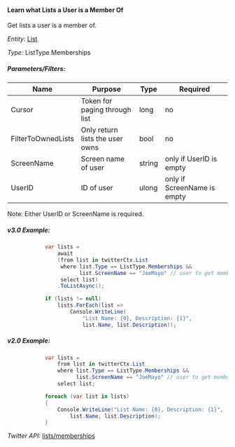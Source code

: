#### Learn what Lists a User is a Member Of

Get lists a user is a member of.

*Entity:* [List](../LINQ-to-Twitter-Entities/List-Entity.md)

*Type:* ListType.Memberships

##### Parameters/Filters:

| Name | Purpose | Type | Required |
|------|---------|------|----------|
| Cursor | Token for paging through list | long | no |
| FilterToOwnedLists | Only return lists the user owns | bool | no |
| ScreenName | Screen name of user | string | only if UserID is empty |
| UserID | ID of user | ulong | only if ScreenName is empty |

Note: Either UserID or ScreenName is required.

##### v3.0 Example:

```c#
            var lists =
                await
                (from list in twitterCtx.List
                 where list.Type == ListType.Memberships &&
                       list.ScreenName == "JoeMayo" // user to get memberships for
                 select list)
                .ToListAsync();

            if (lists != null)
                lists.ForEach(list =>
                    Console.WriteLine(
                        "List Name: {0}, Description: {1}",
                        list.Name, list.Description));
```

##### v2.0 Example:

```c#
            var lists =
                from list in twitterCtx.List
                where list.Type == ListType.Memberships &&
                      list.ScreenName == "JoeMayo" // user to get memberships for
                select list;

            foreach (var list in lists)
            {
                Console.WriteLine("List Name: {0}, Description: {1}",
                    list.Name, list.Description);
            }
```

*Twitter API:* [lists/memberships](https://developer.twitter.com/en/docs/accounts-and-users/create-manage-lists/api-reference/get-lists-memberships)